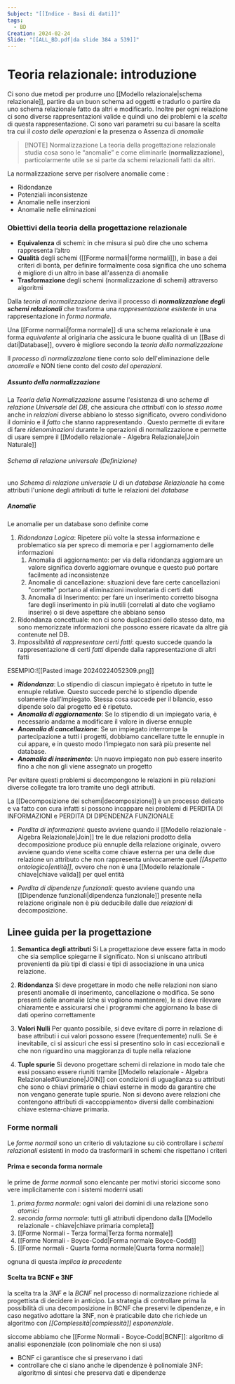 ```yaml
---
Subject: "[[Indice - Basi di dati]]"
tags:
  - BD
Creation: 2024-02-24
Slide: "[[ALL_BD.pdf|da slide 384 a 539]]"
---
```

# Teoria relazionale: introduzione

Ci sono due metodi per produrre uno [[Modello relazionale|schema relazionale]], partire da un buon schema ad oggetti e tradurlo o partire da uno schema relazionale fatto da altri e modificarlo.
Inoltre per ogni relazione ci sono diverse rappresentazioni valide e quindi uno dei problemi e la _scelta_ di questa rappresentazione.
Ci sono vari parametri su cui basare la scelta tra cui il _costo delle operazioni_ e la presenza o Assenza di _anomalie_


> [!NOTE] Normalizzazione
La teoria della progettazione relazionale studia cosa sono le “anomalie” e come eliminarle (**normalizzazione**), particolarmente utile se si parte da schemi relazionali fatti da altri.

La normalizzazione serve per risolvere anomalie come :
- Ridondanze
- Potenziali inconsistenze
- Anomalie nelle inserzioni
- Anomalie nelle eliminazioni

### Obiettivi della teoria della progettazione relazionale

- **Equivalenza** di schemi: in che misura si può dire che uno schema rappresenta l’altro
- **Qualità** degli schemi ([[Forme normali|forme normali]]), in base a dei criteri di bontà, per definire formalmente cosa significa che uno schema è migliore di un altro in base all'assenza di anomalie
- **Trasformazione** degli schemi (normalizzazione di schemi) attraverso algoritmi


Dalla _teoria di normalizzazione_ deriva il processo di __*normalizzazione degli schemi relazionali*__ che trasforma una _rappresentazione esistente_ in una rappresentazione in _forma normale_.

Una [[Forme normali|forma normale]] di una schema relazionale è una forma _equivalente_ al originaria che assicura le buone qualità di un [[Base di dati|Database]], ovvero è migliore secondo la _teoria della normalizzazione_

Il  _processo di normalizzazione_ tiene conto solo dell'eliminazione delle _anomalie_ e NON tiene conto del _costo del operazioni_.


##### Assunto della normalizzazione 
La _Teoria della Normalizzazione_ assume l'esistenza di uno  _schema di relazione Universale del DB_, che assicura che _attributi_ con lo _stesso nome_ anche in _relazioni_ diverse abbiano lo stesso significato, ovvero condividono il dominio e il _fatto_ che stanno rappresentando .
Questo permette di evitare di fare _ridenominazioni_ durante le operazioni di normalizzazione e permette di usare sempre il [[Modello relazionale - Algebra Relazionale|Join Naturale]]   

###### Schema di relazione universale (Definizione)
 uno _Schema di relazione universale_ $U$ di un _database Relazionale_ ha come attributi l'unione degli attributi di tutte le relazioni del _database_
 
##### Anomalie
Le anomalie per un database sono definite come

1. _Ridondanza Logica_: Ripetere più volte la stessa informazione e problematico sia per spreco di  memoria e per l aggiornamento delle informazioni 
	1. Anomalia di aggiornamento: per via della ridondanza aggiornare un valore significa doverlo aggiornare ovunque e questo può portare facilmente ad inconsistenze
	2. Anomalie di cancellazione:  situazioni deve fare certe cancellazioni "corrette" portano al eliminazioni involontaria di certi dati
	3. Anomalia di Inserimento: per fare un inserimento corretto bisogna  fare degli inserimento in più inutili (correlati al dato che vogliamo inserire) o si deve aspettare che abbiano senso
2. Ridondanza concettuale: non ci sono duplicazioni dello stesso dato, ma sono memorizzate informazioni che possono essere ricavate da altre già contenute nel DB.
3. _Impossibilità di rappresentare certi fatti_: questo succede quando la rappresentazione di certi _fatti_ dipende dalla rappresentazione di altri fatti

ESEMPIO:![[Pasted image 20240224052309.png]]
- ___Ridondanza___: Lo stipendio di ciascun impiegato è ripetuto in tutte le ennuple relative. Questo succede perché lo stipendio dipende solamente dall’Impiegato. Stessa cosa succede per il bilancio, esso dipende solo dal progetto ed è ripetuto.
- ___Anomalia di aggiornamento___: Se lo stipendio di un impiegato varia, è necessario andarne a modificare il valore in diverse ennuple
- ___Anomalia di cancellazione___: Se un impiegato interrompe la partecipazione a tutti i progetti, dobbiamo cancellare tutte le ennuple in cui appare, e in questo modo l’impiegato non sarà più presente nel database.
- ___Anomalia di inserimento___: Un nuovo impiegato non può essere inserito fino a che non gli viene assegnato un progetto



Per evitare questi problemi si decompongono le relazioni in più relazioni diverse collegate tra loro tramite uno degli attributi.

La [[Decomposizione dei schemi|decomposizione]] è un processo delicato e va fatto con cura infatti si possono incappare nei problemi di PERDITA DI INFORMAZIONI e PERDITA DI DIPENDENZA FUNZIONALE

- _Perdita di informazioni_: questo avviene quando il [[Modello relazionale - Algebra Relazionale|Join]] tre le due relazioni prodotto della decomposizione produce più ennuple della relazione originale, ovvero avviene quando viene scelta come chiave esterna per una delle due relazione un attributo che non rappresenta univocamente quel _[[Aspetto ontologico|entità]]_, ovvero che non è una [[Modello relazionale - chiave|chiave valida]] per quel entità 

- _Perdita di dipendenze funzionali_: questo avviene quando una [[Dipendenze funzionali|dipendenza funzionale]] presente nella relazione originale non è più deducibile dalle due _relazioni_ di decomposizione. 

## Linee guida per la progettazione
1. __Semantica degli attributi__ 
Si La progettazione deve essere fatta in modo che sia semplice spiegarne il significato. Non si uniscano attributi provenienti da più tipi di classi e tipi di associazione in una unica relazione. 

2. __Ridondanza__ 
Si deve progettare in modo che nelle relazioni non siano presenti anomalie di inserimento, cancellazione o modifica. 
Se sono presenti delle anomalie (che si vogliono mantenere), le si deve rilevare chiaramente e assicurarsi che i programmi che aggiornano la base di dati operino correttamente

3. __Valori Nulli__ 
Per quanto possibile, si deve evitare di porre in relazione di base attributi i cui valori possono essere (frequentemente) nulli. 
Se è inevitabile, ci si assicuri che essi si presentino solo in casi eccezionali e che non riguardino una maggioranza di tuple nella relazione 

4. __Tuple spurie__ 
Si devono progettare schemi di relazione in modo tale che essi possano essere riuniti tramite [[Modello relazionale - Algebra Relazionale#Giunzione|JOIN]] con condizioni di uguaglianza su attributi che sono o chiavi primarie o chiavi esterne in modo da garantire che non vengano generate tuple spurie. 
Non si devono avere relazioni che contengono attributi di «accoppiamento» diversi dalle combinazioni chiave esterna-chiave primaria.

### Forme normali
Le _forme normali_ sono un criterio di valutazione su ciò controllare i _schemi relazionali_ esistenti in modo da trasformarli in schemi che rispettano i criteri

#### Prima e seconda forma normale
le prime de _forme normali_ sono elencante per motivi storici siccome sono vere implicitamente con i sistemi moderni usati
1. _prima forma normale_: ogni valori dei domini di una relazione sono _atomici_
2. _seconda forma normale_: tutti gli attributi dipendono dalla [[Modello relazionale - chiave|chiave primaria completa]]
3. [[Forme Normali - Terza forma|Terza forma normale]]
4. [[Forme Normali - Boyce-Codd|Forma normale Boyce-Codd]]
5. [[Forme normali - Quarta forma normale|Quarta forma normale]]

ognuna di questa _implica la precedente_


#### Scelta tra BCNF e 3NF
la scelta tra la _3NF_ e la _BCNF_ nel processo di normalizzazione richiede al progettista di decidere in anticipo.
La strategia di controllare prima la possibilità di una decomposizione in BCNF che preservi le dipendenze, e in caso negativo adottare la 3NF, non è praticabile dato che richiede un algoritmo con _[[Complessità|complessità]] esponenziale_.

siccome abbiamo che 
[[Forme Normali - Boyce-Codd|BCNF]]: algoritmo di analisi esponenziale (con polinomiale che non si usa)
- BCNF ci garantisce che si preservano i dati
- controllare che ci siano anche le dipendenze è polinomiale
3NF: algoritmo di sintesi che preserva dati e dipendenze
